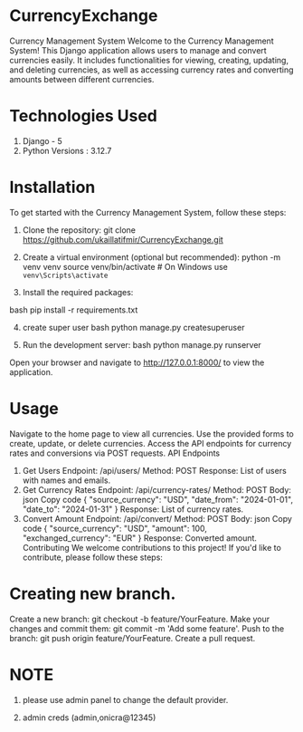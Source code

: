 # CurrencyExchange
Currency Management System
Welcome to the Currency Management System! This Django application allows users to manage and convert currencies easily. It includes functionalities for viewing, creating, updating, and deleting currencies, as well as accessing currency rates and converting amounts between different currencies.

# Technologies Used
1. Django - 5
2. Python Versions :  3.12.7
# Installation
To get started with the Currency Management System, follow these steps:

1. Clone the repository: git clone https://github.com/ukaillatifmir/CurrencyExchange.git
2. Create a virtual environment (optional but recommended):
python -m venv venv
source venv/bin/activate  # On Windows use `venv\Scripts\activate`

3. Install the required packages:

bash
pip install -r requirements.txt

4. create super user
bash
python manage.py createsuperuser

5. Run the development server:
bash
python manage.py runserver

Open your browser and navigate to http://127.0.0.1:8000/ to view the application.

# Usage
Navigate to the home page to view all currencies.
Use the provided forms to create, update, or delete currencies.
Access the API endpoints for currency rates and conversions via POST requests.
API Endpoints
1. Get Users
Endpoint: /api/users/
Method: POST
Response: List of users with names and emails.
2. Get Currency Rates
Endpoint: /api/currency-rates/
Method: POST
Body:
json
Copy code
{
  "source_currency": "USD",
  "date_from": "2024-01-01",
  "date_to": "2024-01-31"
}
Response: List of currency rates.
3. Convert Amount
Endpoint: /api/convert/
Method: POST
Body:
json
Copy code
{
  "source_currency": "USD",
  "amount": 100,
  "exchanged_currency": "EUR"
}
Response: Converted amount.
Contributing
We welcome contributions to this project! If you'd like to contribute, please follow these steps:

# Creating new branch.
Create a new branch: git checkout -b feature/YourFeature.
Make your changes and commit them: git commit -m 'Add some feature'.
Push to the branch: git push origin feature/YourFeature.
Create a pull request.

# NOTE

1. please use admin panel to change the default provider. 

2. admin creds  (admin,onicra@12345)

